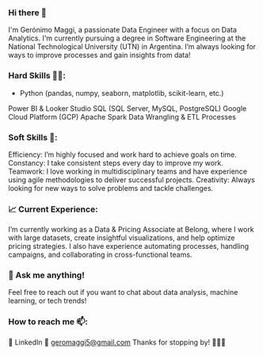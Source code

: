 ### Hi there 👋
I'm Gerónimo Maggi, a passionate Data Engineer with a focus on Data Analytics. I'm currently pursuing a degree in Software Engineering at the National Technological University (UTN) in Argentina. I’m always looking for ways to improve processes and gain insights from data!

### Hard Skills 🧑‍💻:
* Python (pandas, numpy, seaborn, matplotlib, scikit-learn, etc.)

Power BI & Looker Studio
SQL (SQL Server, MySQL, PostgreSQL)
Google Cloud Platform (GCP)
Apache Spark
Data Wrangling & ETL Processes

### Soft Skills 💪:
Efficiency: I’m highly focused and work hard to achieve goals on time.
Constancy: I take consistent steps every day to improve my work.
Teamwork: I love working in multidisciplinary teams and have experience using agile methodologies to deliver successful projects.
Creativity: Always looking for new ways to solve problems and tackle challenges.

### 📈 Current Experience:
I’m currently working as a Data & Pricing Associate at Belong, where I work with large datasets, create insightful visualizations, and help optimize pricing strategies. I also have experience automating processes, handling campaigns, and collaborating in cross-functional teams.

### 💬 Ask me anything!
Feel free to reach out if you want to chat about data analysis, machine learning, or tech trends!

### How to reach me 📫:
🔗 LinkedIn
📧 geromaggi5@gmail.com
Thanks for stopping by! 👨‍💻🚀

<!--
**Geromaggi/Geromaggi** is a ✨ _special_ ✨ repository because its `README.md` (this file) appears on your GitHub profile.

Here are some ideas to get you started:

- 🔭 I’m currently working on ...
- 🌱 I’m currently learning ...
- 👯 I’m looking to collaborate on ...
- 🤔 I’m looking for help with ...
- 💬 Ask me about ...
- 📫 How to reach me: ...
- 😄 Pronouns: ...
Fun fact: ...
-->
